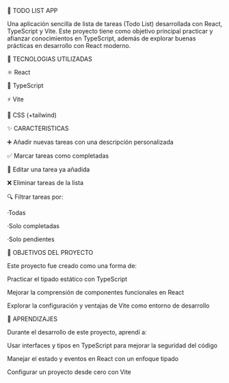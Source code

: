 📝 TODO LIST APP

Una aplicación sencilla de lista de tareas (Todo List) desarrollada con React, TypeScript y Vite.
Este proyecto tiene como objetivo principal practicar y afianzar conocimientos en TypeScript, además de explorar buenas prácticas en desarrollo con React moderno.


🚀 TECNOLOGIAS UTILIZADAS

  ⚛️ React

  💬 TypeScript

  ⚡ Vite

  🎨 CSS (+tailwind)


✨ CARACTERISTICAS

  ➕ Añadir nuevas tareas con una descripción personalizada

  ✅ Marcar tareas como completadas
  
  📝 Editar una tarea ya añadida

  ❌ Eliminar tareas de la lista

  🔍 Filtrar tareas por:

  ·Todas

  ·Solo completadas

  ·Solo pendientes


🎯 OBJETIVOS DEL PROYECTO

  Este proyecto fue creado como una forma de:

  Practicar el tipado estático con TypeScript

  Mejorar la comprensión de componentes funcionales en React

  Explorar la configuración y ventajas de Vite como entorno de desarrollo


🧠 APRENDIZAJES

  Durante el desarrollo de este proyecto, aprendí a:

  Usar interfaces y tipos en TypeScript para mejorar la seguridad del código

  Manejar el estado y eventos en React con un enfoque tipado

  Configurar un proyecto desde cero con Vite
